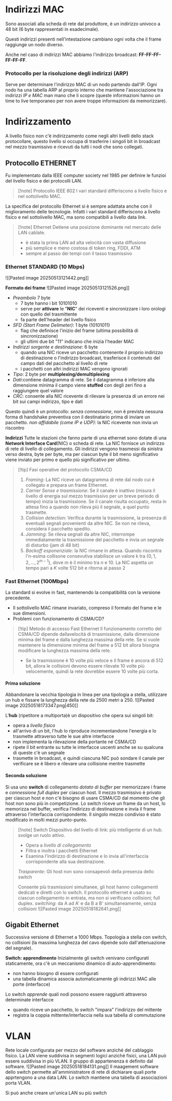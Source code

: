 # Indirizzi MAC
Sono associati alla scheda di rete dal produttore, è un indirizzo univoco a 48 bit (6 byte rappresentati in esadecimale).

Questi indirizzi presenti nell'intestazione cambiano ogni volta che il frame raggiunge un nodo diverso.

Anche nel caso di indirizzi MAC abbiamo l'indirizzo broadcast: **FF-FF-FF-FF-FF-FF**.
### Protocollo per la risoluzione degli indirizzi (ARP)

Serve per determinare l'indirizzo MAC di un nodo partendo dall'IP. 
Ogni nodo ha una tabella ARP al proprio interno che mantiene l'associazione tra indirizzi *IP e MAC* man mano che li scopre (queste informazioni hanno un time to live temporaneo per non avere troppe informazioni da memorizzare).

# Indirizzamento

A livello fisico non c'è indirizzamento come negli altri livelli dello stack protocollare, questo livello si occupa di trasferire i singoli bit in broadcast nel mezzo trasmissivo e ricevuti da tutti i nodi che sono collegati.

## Protocollo ETHERNET
Fu implementato dalla IEEE computer society nel 1985 per definire le funzioi del livello fisico e dei protocolli LAN.

>[!note] Protocollo IEEE 802
>I vari standard differiscono a livello fisico e nel sottolivello MAC.

La specifica del protocollo Ethernet si è sempre adattata anche con il miglioramento delle tecnologie. Infatti i vari standard differiscono a livello fisico e nel sottolivello MAC, ma sono compatibili a livello data link.

>[!note] Ethernet
>Detiene una posizione dominante nel mercato delle LAN cablate.
>- è stata la prima LAN ad alta velocità con vasta diffusione
>- più semplice e meno costosa di token ring, FDDI, ATM
>- sempre al passo dei tempi con il tasso trasmissivo

### Ethernet STANDARD (10 Mbps)
![[Pasted image 20250513121442.png]]

**Formato dei frame**
![[Pasted image 20250513121526.png]]
- *Preambolo* 7 byte
	- 7 byte hanno i bit 10101010
	- serve per **attivare** le "**NIC**" dei riceventi e sincronizzare i loro orologi con quello del trasmittente
	- fa parte dell'header del livello fisico
- *SFD (Start Frame Delimeter)*: 1 byte (10101011)
	- flag che definisce l'inizio del frame (ultima possibilità di sincronizzazione)
	- gli ultimi due bit "11" indicano che inizia l'header MAC
- *Indirizzi sorgente e destinazione*: 6 byte
	- quando una NIC riceve un pacchetto contenente il proprio indirizzo di destinazione o l'indirizzo broadcast, trasferisce il contenuto del campo dati del pacchetto al livello di rete
	- i pacchetti con altri indirizzi MAC vengono ignorati
- *Tipo*: 2 byte per **multiplexing/demultiplexing** 
- *Dati*:contiene datagramma di rete. Se il datagramma è inferiore alla dimensione minima il campo viene **stuffed** con degli zeri fino a raggiungere quel valore
- *CRC*: consente alla NIC ricevente di rilevare la presenza di un errore nei bit sui campi indirizzo, tipo e dati

Questo quindi è un protocollo:
*senza connessione*, non è prevista nessuna forma di handshake preventiva con il destinatario prima di inviare un pacchetto.
*non affidabile (come IP e UDP)*: la NIC ricevente non invia un riscontro

**Indirizzi**
Tutte le stazioni che fanno parte di una ethernet sono dotate di una **Network Interface Card**(NIC) o scheda di rete.
La NIC fornisce un indirizzo di rete di livello di collegamento. Gli indirizzi vengono trasmessi da sinistra verso destra, byte per byte, ma per ciascun byte il bit meno significativo viene inviato per primo e quello più significativo per ultimo.

>[!tip] Fasi operative del protocollo CSMA/CD
>1) *Framing*: La NIC riceve un datagramma di rete dal nodo cui è collegato  e prepara un frame Ethernet.
>2) *Carrier Sense e trasmissione*: Se il canale è inattivo (misura il livello di energia sul mezzo trasmissivo per un breve periodo di tempo) inizia la trasmissione. Se il canale risulta occupato, resta in attesa fino a quando non rileva più il segnale, a quel punto trasmette.
>3) *Collision detection*: Verifica durante la trasmissione, la presenza di eventuali segnali provenienti da altre NIC. Se non ne rileva, considera il pacchetto spedito.
>4) *Jamming*: Se rileva segnali da altre NIC, interrompe immediatamente la trasmissione del pacchetto e invia un segnale di disturbo (jam di 48 bit)
>5) *Backoff esponenziale*: la NIC rimane in attesa. Quando riscontra l'n-esima collisone consevutiva stabilisce un valore k tra $\{0,1,2,..., 2^{m-1}\}$, dove $m$ è il minimo tra $n$ e $10$. La NIC aspetta un tempo pari a $K$ volte $512$ bit e ritorna al passo 2
>

### Fast Ethernet (100Mbps)
La standard si evolve in fast, mantenendo la compatibilità con la versione precedente.
- Il sottolivello MAC rimane invariato, compreso il formato del frame e le sue dimensioni.
- Problemi con funzionamento di CSMA/CD?

>[!tip] Metodo di accesso Fast Ethernet
>Il funzionamento corretto del CSMA/CD dipende dallavelocità di trrasmissione, dalla dimensione minima del frame e dalla lunghezza massima della rete.
>Se si vuole mantenere la dimensione minima del frame a 512 bit allora bisogna modificare la lunghezza massima della rete.
>- Se la trasmissione è 10 volte più veloce e il frame è ancora di 512 bit, allora le collisioni devono essere rilevate 10 volte più velocemente, quindi la rete dovrebbe essere 10 volte più corta.

#### Prima soluzione
Abbandonare la vecchia tipologia in linea per una tipologia a stella, utilizzare un hub e fissare la lunghezza della rete da 2500 metri a 250.
![[Pasted image 20250518173347.png|450]]

L'**hub** (ripetitore a multiporta)è un dispositivo che opera sui singoli bit:
- opera a *livello fisico*
- all'arrivo di un bit, l'hub lo riproduce incrementandone l'energia e lo trasmette attraverso tutte le sue altre interfacce
- non implementa la rilevazione della portante né CSMA/CD 
- ripete il bit entrante su tutte le interfacce uscenti anche se su qualcuna di queste c'è un segnale
- trasmette in broadcast, e quindi ciascuna NIC può sondare il canale per verificare se è libero e rilevare una collisione mentre trasmette
#### Seconda soluzione
Si usa uno **switch** di collegamento *dotato di buffer* per memorizzare i frame e *connessione full duplex* per ciascun host. Il mezzo trasmissivo è privato per ciascun host e non c'è bisogno di usare CSMA/CD dal momento che gli host non sono più in competizione.
Lo switch riceve un frame da un host, lo memorizza nel buffer, verifica l'indirizzo di destinazione e invia il frame attraverso l'interfaccia corrispondente.
Il singolo mezzo condiviso è stato modificato in molti mezzi punto-punto.

>[!note] Switch
>Dispositivo del livello di link: più intelligente di un hub. svolge un ruolo attivo.
>- Opera a *livello di collegamento*
>- Filtra e inoltra i pacchetti Ethernet
>- Esamina l'indirizzo di destinazione e lo invia all'interfaccia corrispondente alla sua destinazione.
>
>*Trasparente*: Gli host non sono consapevoli della presenza dello switch
>
>Consente più trasmissioni simultanee, gli host hanno collegamenti dedicati e diretti con lo switch. Il protocollo ethernet è usato su ciascun collegamento in entrata, ma non si verificano collisioni; full duplex.
>*switching*: da A ad A' e da B a B' simultaneamente, senza collisioni
>![[Pasted image 20250518182641.png]]


## Gigabit Ethernet
Successiva  versione di Ethernet a 1000 Mbps. Topologia a stella con switch, no collisioni (la massima lunghezza del cavo dipende solo dall'attenuazione del segnale).

**Switch: apprendimento** 
Inizialmente gli switch venivano configurati staticamente, ora c'è un meccanismo dinamico di auto-apprendimento:
- non hanno bisogno di essere configurati
- una tabella dinamica associa automaticamente gli indirizzi MAC alle porte (interfacce)

Lo switch *apprende* quali nodi possono essere raggiunti attraverso determinate interfacce
- quando riceve un pacchetto, lo switch "impara" l'indirizzo del mittente 
- registra la coppia mittente/interfaccia nella sua tabella di commutazione

# VLAN
Rete locale configurata per mezzo del software anziché del cablaggio fisico.
La LAN viene suddivisa in segmenti logici anziché fisici, una LAN può essere suddivisa in più VLAN. Il gruppo di appartenenza è definito dal software.
![[Pasted image 20250518184131.png]]
Il maagement software dello switch permette all'amministratore di rete di dichiarare  quali porte apprtengono a una data LAN. Lo switch mantiene una tabella di associazioni porta VLAN.

Si può anche creare un'unica LAN su più switch
